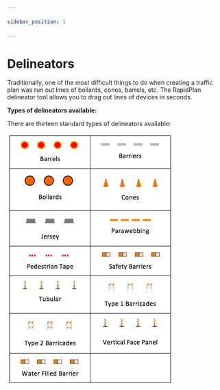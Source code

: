 ```yaml
---

sidebar_position: 1

---
```

# Delineators

Traditionally, one of the most difficult things to do when creating a traffic plan was run out lines of bollards, cones, barrels, etc. The RapidPlan delineator tool allows you to drag out lines of devices in seconds. 

**Types of delineators available:**

There are thirteen standard types of delineators available:

![Types_of_Delineators](./assets/Types_of_Delineators.png)